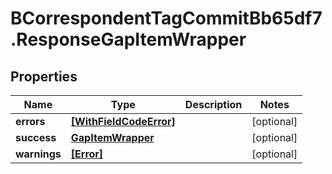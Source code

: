 # BCorrespondentTagCommitBb65df7.ResponseGapItemWrapper

## Properties

Name | Type | Description | Notes
------------ | ------------- | ------------- | -------------
**errors** | [**[WithFieldCodeError]**](WithFieldCodeError.md) |  | [optional] 
**success** | [**GapItemWrapper**](GapItemWrapper.md) |  | [optional] 
**warnings** | [**[Error]**](Error.md) |  | [optional] 


